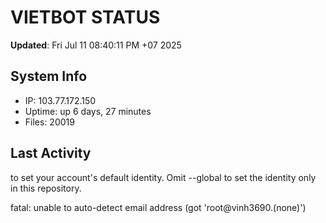 # VIETBOT STATUS
**Updated**: Fri Jul 11 08:40:11 PM +07 2025

## System Info
- IP: 103.77.172.150
- Uptime: up 6 days, 27 minutes
- Files: 20019

## Last Activity

to set your account's default identity.
Omit --global to set the identity only in this repository.

fatal: unable to auto-detect email address (got 'root@vinh3690.(none)')
